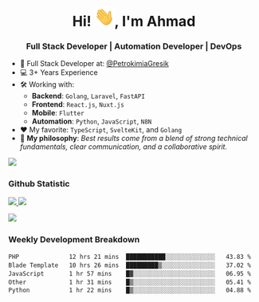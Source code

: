 <h1 align="center">Hi! <img src="https://raw.githubusercontent.com/ABSphreak/ABSphreak/master/gifs/Hi.gif" width="40px" />, I'm Ahmad</h1>

<h3 align="center">Full Stack Developer | Automation Developer | DevOps </h3>

- 🏢 Full Stack Developer at: [@PetrokimiaGresik](https://petrokimia-gresik.com)  
- 💻 3+ Years Experience  
- 🛠️ Working with: 
    - **Backend**: `Golang`, `Laravel`, `FastAPI`
    - **Frontend**: `React.js`, `Nuxt.js`
    - **Mobile**: `Flutter`
    - **Automation**: `Python`, `JavaScript`, `N8N`   
- ❤️ My favorite: `TypeScript`, `SvelteKit`, and `Golang`
- 🧠 **My philosophy**: *Best results come from a blend of strong technical fundamentals, clear communication, and a collaborative spirit.*

<img src="https://user-images.githubusercontent.com/73097560/115834477-dbab4500-a447-11eb-908a-139a6edaec5c.gif">
  
### Github Statistic
<p align="left">
<a href="https://github.com/ahmadlaiq97">
  <img height="180em" src="https://github-readme-stats-eight-theta.vercel.app/api?username=ahmadlaiq&show_icons=true&theme=algolia&include_all_commits=true&count_private=true"/>
  <img height="180em" src="https://github-readme-stats-eight-theta.vercel.app/api/top-langs/?username=ahmadlaiq&layout=compact&langs_count=8&theme=algolia"/>
</a>
</p>

<img src="https://user-images.githubusercontent.com/73097560/115834477-dbab4500-a447-11eb-908a-139a6edaec5c.gif">

### Weekly Development Breakdown
<!--START_SECTION:waka-->

```txt
PHP              12 hrs 21 mins  ███████████░░░░░░░░░░░░░░   43.83 %
Blade Template   10 hrs 26 mins  █████████▒░░░░░░░░░░░░░░░   37.02 %
JavaScript       1 hr 57 mins    █▓░░░░░░░░░░░░░░░░░░░░░░░   06.95 %
Other            1 hr 31 mins    █▒░░░░░░░░░░░░░░░░░░░░░░░   05.41 %
Python           1 hr 22 mins    █▒░░░░░░░░░░░░░░░░░░░░░░░   04.88 %
```

<!--END_SECTION:waka-->

